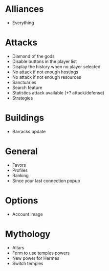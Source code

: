 # Alliances
* Everything

# Attacks
* Diamond of the gods
* Disable buttons in the player list
* Display the history when no player selected
* No attack if not enough hostings
* No attack if not enough resources
* Sanctuaries
* Search feature
* Statistics attack available (+? attack/defense)
* Strategies

# Buildings
* Barracks update

# General
* Favors
* Profiles
* Ranking
* Since your last connection popup

# Options
* Account image

# Mythology
* Altars
* Form to use temples powers
* New power for Hermes
* Switch temples
